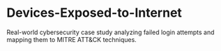 # Devices-Exposed-to-Internet
Real-world cybersecurity case study analyzing failed login attempts and mapping them to MITRE ATT&amp;CK techniques.
